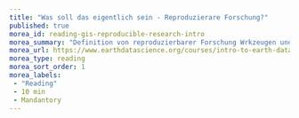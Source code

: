 ```yaml
---
title: "Was soll das eigentlich sein - Reproduzierare Forschung?"
published: true
morea_id: reading-gis-reproducible-research-intro
morea_summary: "Definition von reproduzierbarer Forschung Wrkzeugen und Arbeitsabläufen"
morea_url: https://www.earthdatascience.org/courses/intro-to-earth-data-science/open-reproducible-science/get-started-open-reproducible-science/
morea_type: reading
morea_sort_order: 1
morea_labels:
 - "Reading"
 - 10 min
 - Mandantory
---
```


